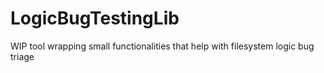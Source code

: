 # LogicBugTestingLib

WIP tool wrapping small functionalities that help with filesystem logic bug triage
